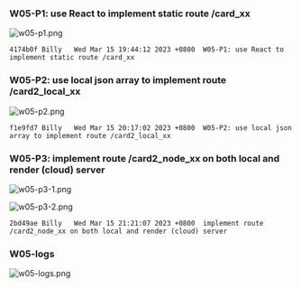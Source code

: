 ### W05-P1: use React to implement static route /card_xx
 
![w05-p1.png](https://hzllwkixijuoqbropnat.supabase.co/storage/v1/object/public/demo-96/md_img/w05-p1.png)
 
```
4174b0f Billy   Wed Mar 15 19:44:12 2023 +0800  W05-P1: use React to implement static route /card_xx
```

### W05-P2: use local json array to implement route /card2_local_xx
 
![w05-p2.png](https://hzllwkixijuoqbropnat.supabase.co/storage/v1/object/public/demo-96/md_img/w05-p2.png)
 
```
f1e9fd7 Billy   Wed Mar 15 20:17:02 2023 +0800  W05-P2: use local json array to implement route /card2_local_xx
```

### W05-P3: implement route /card2_node_xx on both local and render (cloud) server
 
![w05-p3-1.png](https://hzllwkixijuoqbropnat.supabase.co/storage/v1/object/public/demo-96/md_img/w05-p3-1.png)
 
![w05-p3-2.png](https://hzllwkixijuoqbropnat.supabase.co/storage/v1/object/public/demo-96/md_img/w05-p3-2.png)
 
```
2bd49ae Billy   Wed Mar 15 21:21:07 2023 +0800  implement route /card2_node_xx on both local and render (cloud) server
```

### W05-logs
 
![w05-logs.png](https://hzllwkixijuoqbropnat.supabase.co/storage/v1/object/public/demo-96/md_img/w05-logs.png)